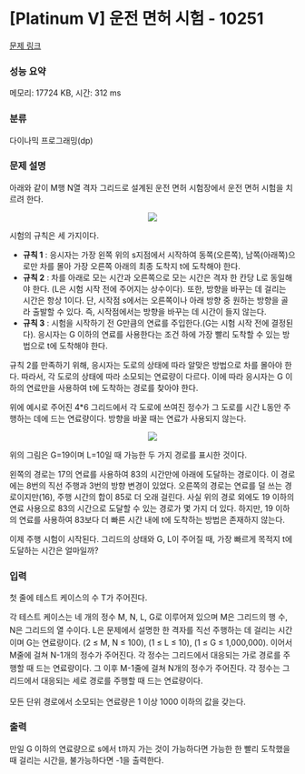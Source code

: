# [Platinum V] 운전 면허 시험 - 10251 

[문제 링크](https://www.acmicpc.net/problem/10251) 

### 성능 요약

메모리: 17724 KB, 시간: 312 ms

### 분류

다이나믹 프로그래밍(dp)

### 문제 설명

<p>아래와 같이 M행 N열 격자 그리드로 설계된 운전 면허 시험장에서 운전 면허 시험을 치르려 한다.</p>

<p style="text-align: center;"><img src="https://www.acmicpc.net/upload/images2/driving1(1).png"></p>

<p>시험의 규칙은 세 가지이다.</p>

<ul>
	<li><strong>규칙 1</strong> : 응시자는 가장 왼쪽 위의 s지점에서 시작하여 동쪽(오른쪽), 남쪽(아래쪽)으로만 차를 몰아 가장 오른쪽 아래의 최종 도착지 t에 도착해야 한다.</li>
	<li><strong>규칙 2</strong> : 차를 아래로 모는 시간과 오른쪽으로 모는 시간은 격자 한 칸당 L로 동일해야 한다. (L은 시험 시작 전에 주어지는 상수이다). 또한, 방향을 바꾸는 데 걸리는 시간은 항상 1이다. 단, 시작점 s에서는 오른쪽이나 아래 방향 중 원하는 방향을 골라 출발할 수 있다. 즉, 시작점에서는 방향을 바꾸는 데 시간이 들지 않는다.</li>
	<li><strong>규칙 3</strong> : 시험을 시작하기 전 G만큼의 연료를 주입한다.(G는 시험 시작 전에 결정된다). 응시자는 G 이하의 연료를 사용한다는 조건 하에 가장 빨리 도착할 수 있는 방법으로 t에 도착해야 한다.</li>
</ul>

<p>규칙 2를 만족하기 위해, 응시자는 도로의 상태에 따라 알맞은 방법으로 차를 몰아야 한다. 따라서, 각 도로의 상태에 따라 소모되는 연료량이 다르다. 이에 따라 응시자는 G 이하의 연료만을 사용하여 t에 도착하는 경로를 찾아야 한다.</p>

<p>위에 예시로 주어진 4*6 그리드에서 각 도로에 쓰여진 정수가 그 도로를 시간 L동안 주행하는 데에 드는 연료량이다. 방향을 바꿀 때는 연료가 사용되지 않는다.</p>

<p style="text-align: center;"><img src="https://www.acmicpc.net/upload/images2/driving2(1).png"></p>

<p>위의 그림은 G=19이며 L=10일 때 가능한 두 가지 경로를 표시한 것이다.</p>

<p>왼쪽의 경로는 17의 연료를 사용하여 83의 시간만에 아래에 도달하는 경로이다. 이 경로에는 8번의 직선 주행과 3번의 방향 변경이 있었다. 오른쪽의 경로는 연료를 덜 쓰는 경로이지만(16), 주행 시간의 합이 85로 더 오래 걸린다. 사실 위의 경로 외에도 19 이하의 연료 사용으로 83의 시간으로 도달할 수 있는 경로가 몇 가지 더 있다. 하지만, 19 이하의 연료를 사용하여 83보다 더 빠른 시간 내에 t에 도착하는 방법은 존재하지 않는다.</p>

<p>이제 주행 시험이 시작된다. 그리드의 상태와 G, L이 주어질 때, 가장 빠르게 목적지 t에 도달하는 시간은 얼마일까?</p>

### 입력 

 <p>첫 줄에 테스트 케이스의 수 T가 주어진다.</p>

<p>각 테스트 케이스는 네 개의 정수 M, N, L, G로 이루어져 있으며 <span style="line-height:1.6em">M은 그리드의 행 수, N은 그리드의 열 수이다. L은 문제에서 설명한 한 격자를 직선 주행하는 데 걸리는 시간이며 G는 연료량이다. (2 ≤ M, N ≤ 100), (1 ≤ L ≤ 10), (1 ≤ G ≤ 1,000,000). </span><span style="line-height:1.6em">이어서 M줄에 걸쳐 N-1개의 정수가 주어진다. 각 정수는 그리드에서 대응되는 가로 경로를 주행할 때 드는 연료량이다. </span><span style="line-height:1.6em">그 이후 M-1줄에 걸쳐 N개의 정수가 주어진다. 각 정수는 그리드에서 대응되는 세로 경로를 주행할 때 드는 연료량이다.</span></p>

<p>모든 단위 경로에서 소모되는 연료량은 1 이상 1000 이하의 값을 갖는다.</p>

### 출력 

 <p>만일 G 이하의 연료량으로 s에서 t까지 가는 것이 가능하다면 가능한 한 빨리 도착했을 때 걸리는 시간을, 불가능하다면 -1을 출력한다.</p>

